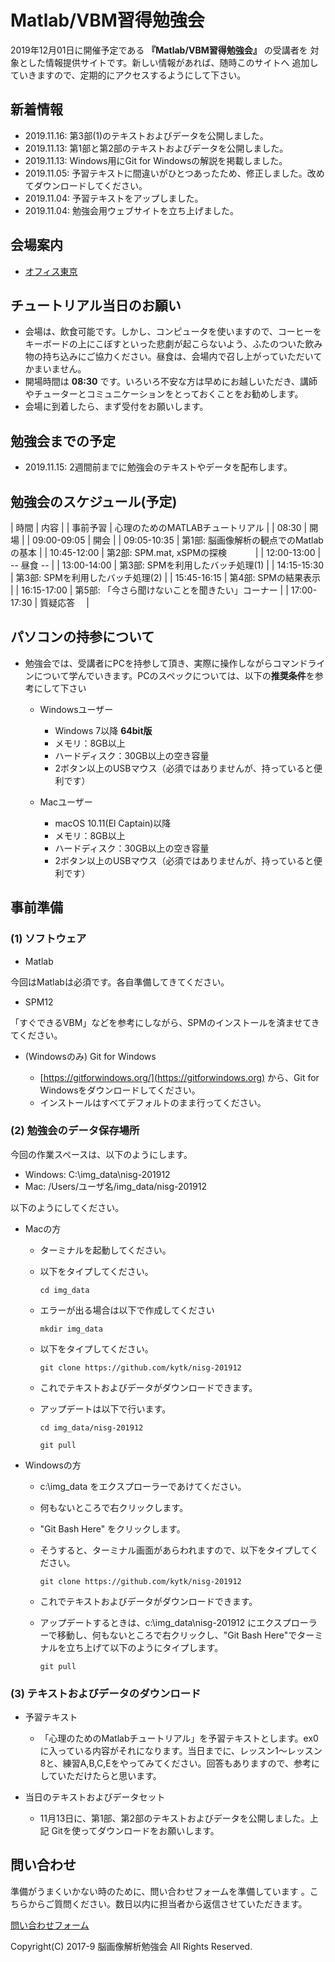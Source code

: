 # Matlab/VBM習得勉強会

2019年12月01日に開催予定である **『Matlab/VBM習得勉強会』** の受講者を
対象とした情報提供サイトです。新しい情報があれば、随時このサイトへ
追加していきますので、定期的にアクセスするようにして下さい。

## 新着情報
- 2019.11.16: 第3部(1)のテキストおよびデータを公開しました。
- 2019.11.13: 第1部と第2部のテキストおよびデータを公開しました。
- 2019.11.13: Windows用にGit for Windowsの解説を掲載しました。
- 2019.11.05: 予習テキストに間違いがひとつあったため、修正しました。改めてダウンロードしてください。
- 2019.11.04: 予習テキストをアップしました。
- 2019.11.04: 勉強会用ウェブサイトを立ち上げました。

## 会場案内
- [オフィス東京](https://www.officetokyo.net/)

## チュートリアル当日のお願い
- 会場は、飲食可能です。しかし、コンピュータを使いますので、コーヒーをキーボードの上にこぼすといった悲劇が起こらないよう、ふたのついた飲み物の持ち込みにご協力ください。昼食は、会場内で召し上がっていただいてかまいません。
- 開場時間は **08:30** です。いろいろ不安な方は早めにお越しいただき、講師やチューターとコミュニケーションをとっておくことをお勧めします。
- 会場に到着したら、まず受付をお願いします。

## 勉強会までの予定
- 2019.11.15: 2週間前までに勉強会のテキストやデータを配布します。


## 勉強会のスケジュール(予定)

| 時間         | 内容                                                |
| 事前予習     | 心理のためのMATLABチュートリアル                        |
| 08:30       | 開場                                                |
| 09:00-09:05 | 開会                                                |
| 09:05-10:35 | 第1部: 脳画像解析の観点でのMatlabの基本                 |
| 10:45-12:00 | 第2部: SPM.mat, xSPMの探検　　　                      |
| 12:00-13:00 | -- 昼食 --                                          |
| 13:00-14:00 | 第3部: SPMを利用したバッチ処理(1)                      |
| 14:15-15:30 | 第3部: SPMを利用したバッチ処理(2)                      |
| 15:45-16:15 | 第4部: SPMの結果表示                                  |
| 16:15-17:00 | 第5部: 「今さら聞けないことを聞きたい」コーナー           |
| 17:00-17:30 | 質疑応答　                                           |

## パソコンの持参について
- 勉強会では、受講者にPCを持参して頂き、実際に操作しながらコマンドラインについて学んでいきます。PCのスペックについては、以下の**推奨条件**を参考にして下さい
	- Windowsユーザー
		- Windows 7以降 **64bit版**
		- メモリ：8GB以上
		- ハードディスク：30GB以上の空き容量
		- 2ボタン以上のUSBマウス（必須ではありませんが、持っていると便利です）
    
	- Macユーザー
		- macOS 10.11(El Captain)以降
		- メモリ：8GB以上
		- ハードディスク：30GB以上の空き容量
		- 2ボタン以上のUSBマウス（必須ではありませんが、持っていると便利です）
    

## 事前準備

### (1) ソフトウェア
- Matlab

今回はMatlabは必須です。各自準備してきてください。

- SPM12

「すぐできるVBM」などを参考にしながら、SPMのインストールを済ませてきてください。

- (Windowsのみ) Git for Windows

    - [https://gitforwindows.org/](https://gitforwindows.org) から、Git for Windowsをダウンロードしてください。
    - インストールはすべてデフォルトのまま行ってください。 



### (2) 勉強会のデータ保存場所
今回の作業スペースは、以下のようにします。

- Windows: C:\img_data\nisg-201912
- Mac: /Users/ユーザ名/img_data/nisg-201912

以下のようにしてください。

- Macの方
    - ターミナルを起動してください。
    - 以下をタイプしてください。

      `cd img_data`
   
    - エラーが出る場合は以下で作成してください

      `mkdir img_data`
   
    - 以下をタイプしてください。

      `git clone https://github.com/kytk/nisg-201912`

    - これでテキストおよびデータがダウンロードできます。
    - アップデートは以下で行います。

      `cd img_data/nisg-201912`
      
      `git pull`


- Windowsの方
    - c:\img_data をエクスプローラーであけてください。
    - 何もないところで右クリックします。
    - "Git Bash Here" をクリックします。
    - そうすると、ターミナル画面があらわれますので、以下をタイプしてください。

      `git clone https://github.com/kytk/nisg-201912`

    - これでテキストおよびデータがダウンロードできます。
    - アップデートするときは、c:\img_data\nisg-201912 にエクスプローラーで移動し、何もないところで右クリックし、"Git Bash Here"でターミナルを立ち上げて以下のようにタイプします。

      `git pull`


### (3) テキストおよびデータのダウンロード
- 予習テキスト

    - 「心理のためのMatlabチュートリアル」を予習テキストとします。ex0に入っている内容がそれになります。当日までに、レッスン1〜レッスン8と、練習A,B,C,Eをやってみてください。回答もありますので、参考にしていただけたらと思います。

- 当日のテキストおよびデータセット

    - 11月13日に、第1部、第2部のテキストおよびデータを公開しました。上記 Gitを使ってダウンロードをお願いします。

	
## 問い合わせ
準備がうまくいかない時のために、問い合わせフォームを準備しています
。こちらからご質問ください。数日以内に担当者から返信させていただきます。

[問い合わせフォーム](https://forms.gle/w4q3rL8egJBc2mRX6)



Copyright(C) 2017-9 脳画像解析勉強会 All Rights Reserved.

